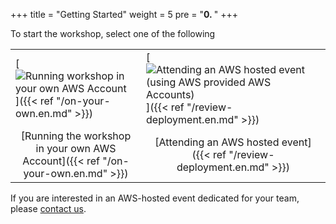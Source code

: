 +++
title = "Getting Started"
weight = 5
pre = "<b>0. </b>"
+++
<style>
    table tr th:empty {
      display: none;
    }

    table { border: none; }
    td {border:none;}
</style>

To start the workshop, select one of the following 

| | |
| --- | --- |
| [![Running workshop in your own AWS Account](/intro/option-self-paced.png)]({{< ref "/on-your-own.en.md" >}}) | [![Attending an AWS hosted event (using AWS provided AWS Accounts)](/intro/option-aws-led.png)]({{< ref "/review-deployment.en.md" >}}) |
| <center>[Running the workshop in your own AWS Account]({{< ref "/on-your-own.en.md" >}})</center> | <center>[Attending an AWS hosted event]({{< ref "/review-deployment.en.md" >}})</center> |

 If you are interested in an AWS-hosted event dedicated for your team, please <a href="mailto:application-migration-workshop@amazon.com">contact us</a>.
